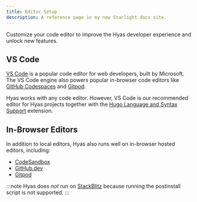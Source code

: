 ```yaml
---
title: Editor Setup
description: A reference page in my new Starlight docs site.
---
```


Customize your code editor to improve the Hyas developer experience and unlock new features.

## VS Code

[VS Code](https://code.visualstudio.com/) is a popular code editor for web developers, built by Microsoft. The VS Code engine also powers popular in-browser code editors like [GitHub Codespaces](https://github.com/features/codespaces) and [Gitpod](https://gitpod.io/).

Hyas works with any code editor. However, VS Code is our recommended editor for Hyas projects together with the [Hugo Language and Syntax Support](https://marketplace.visualstudio.com/items?itemName=budparr.language-hugo-vscode) extension.

## In-Browser Editors

In addition to local editors, Hyas also runs well on in-browser hosted editors, including:

- [CodeSandbox](https://codesandbox.io/)
- [GitHub.dev](https://github.dev/)
- [Gitpod](https://gitpod.io/)

:::note
Hyas does *not* run on [StackBlitz](https://stackblitz.com/) because running the postinstall script is not supported.
:::
